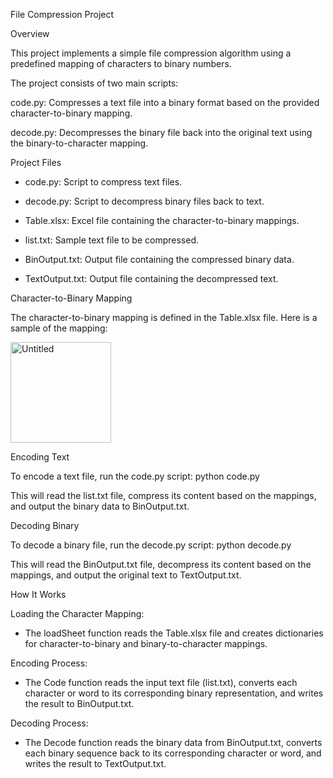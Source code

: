 File Compression Project

Overview

This project implements a simple file compression algorithm using a predefined mapping of characters to binary numbers. 

The project consists of two main scripts:

code.py: Compresses a text file into a binary format based on the provided character-to-binary mapping.

decode.py: Decompresses the binary file back into the original text using the binary-to-character mapping.

Project Files

- code.py: Script to compress text files.

- decode.py: Script to decompress binary files back to text.

- Table.xlsx: Excel file containing the character-to-binary mappings.

- list.txt: Sample text file to be compressed.

- BinOutput.txt: Output file containing the compressed binary data.

- TextOutput.txt: Output file containing the decompressed text.


Character-to-Binary Mapping


The character-to-binary mapping is defined in the Table.xlsx file. Here is a sample of the mapping:

<img width="161" alt="Untitled" src="https://github.com/aichaa30/File_Compression-/assets/114168218/4ba6334c-5997-405b-97b4-5b082c25207e">


Encoding Text


To encode a text file, run the code.py script: python code.py

This will read the list.txt file, compress its content based on the mappings, and output the binary data to BinOutput.txt.

Decoding Binary


To decode a binary file, run the decode.py script: python decode.py

This will read the BinOutput.txt file, decompress its content based on the mappings, and output the original text to TextOutput.txt.

How It Works

Loading the Character Mapping:

- The loadSheet function reads the Table.xlsx file and creates dictionaries for character-to-binary and binary-to-character mappings.

Encoding Process:

- The Code function reads the input text file (list.txt), converts each character or word to its corresponding binary representation, and writes the result to BinOutput.txt.

Decoding Process:

- The Decode function reads the binary data from BinOutput.txt, converts each binary sequence back to its corresponding character or word, and writes the result to TextOutput.txt.
